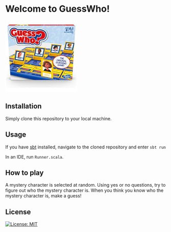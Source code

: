 # Welcome to GuessWho!
![guess who](./assets/guesswho.jpeg)

## Installation
Simply clone this repository to your local machine.

## Usage
If you have [sbt](https://www.scala-sbt.org/) installed, navigate to the cloned repository and enter `sbt run` 

In an IDE, run `Runner.scala`.

## How to play
A mystery character is selected at random. Using yes or no questions, try to figure out who the mystery character is.
When you think you know who the mystery character is, make a guess!

## License
[![License: MIT](https://img.shields.io/badge/License-MIT-yellow.svg)](https://opensource.org/licenses/MIT)